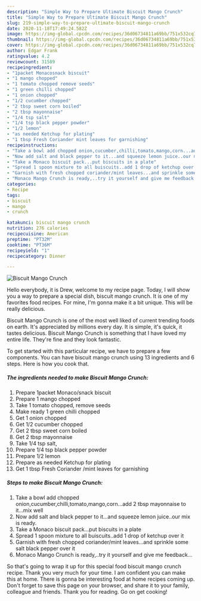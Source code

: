 ```yaml
---
description: "Simple Way to Prepare Ultimate Biscuit Mango Crunch"
title: "Simple Way to Prepare Ultimate Biscuit Mango Crunch"
slug: 219-simple-way-to-prepare-ultimate-biscuit-mango-crunch
date: 2020-11-18T17:49:24.582Z
image: https://img-global.cpcdn.com/recipes/36d06734811a69bb/751x532cq70/biscuit-mango-crunch-recipe-main-photo.jpg
thumbnail: https://img-global.cpcdn.com/recipes/36d06734811a69bb/751x532cq70/biscuit-mango-crunch-recipe-main-photo.jpg
cover: https://img-global.cpcdn.com/recipes/36d06734811a69bb/751x532cq70/biscuit-mango-crunch-recipe-main-photo.jpg
author: Edgar Frank
ratingvalue: 4.2
reviewcount: 31589
recipeingredient:
- "1packet Monacosnack biscuit"
- "1 mango chopped"
- "1 tomato chopped remove seeds"
- "1 green chilli chopped"
- "1 onion chopped"
- "1/2 cucumber chopped"
- "2 tbsp sweet corn boiled"
- "2 tbsp mayonnaise"
- "1/4 tsp salt"
- "1/4 tsp black pepper powder"
- "1/2 lemon"
- "as needed Ketchup for plating"
- "1 tbsp Fresh Coriander mint leaves for garnishing"
recipeinstructions:
- "Take a bowl add chopped onion,cucumber,chilli,tomato,mango,corn...add 2 tbsp mayonnaise to it...mix well"
- "Now add salt and black pepper to it...and squeeze lemon juice..our mix is ready."
- "Take a Monaco biscuit pack...put biscuits in a plate"
- "Spread 1 spoon mixture to all buiscuits..add 1 drop of ketchup over it"
- "Garnish with fresh chopped coriander/mint leaves...and sprinkle some salt black pepper over it"
- "Monaco Mango Crunch is ready,..try it yourself and give me feedback..."
categories:
- Recipe
tags:
- biscuit
- mango
- crunch

katakunci: biscuit mango crunch 
nutrition: 276 calories
recipecuisine: American
preptime: "PT32M"
cooktime: "PT36M"
recipeyield: "1"
recipecategory: Dinner

---
```



![Biscuit Mango Crunch](https://img-global.cpcdn.com/recipes/36d06734811a69bb/751x532cq70/biscuit-mango-crunch-recipe-main-photo.jpg)

Hello everybody, it is Drew, welcome to my recipe page. Today, I will show you a way to prepare a special dish, biscuit mango crunch. It is one of my favorites food recipes. For mine, I'm gonna make it a bit unique. This will be really delicious.



Biscuit Mango Crunch is one of the most well liked of current trending foods on earth. It's appreciated by millions every day. It is simple, it's quick, it tastes delicious. Biscuit Mango Crunch is something that I have loved my entire life. They're fine and they look fantastic.


To get started with this particular recipe, we have to prepare a few components. You can have biscuit mango crunch using 13 ingredients and 6 steps. Here is how you cook that.

<!--inarticleads1-->

##### The ingredients needed to make Biscuit Mango Crunch:

1. Prepare 1packet Monaco/snack biscuit
1. Prepare 1 mango chopped
1. Take 1 tomato chopped, remove seeds
1. Make ready 1 green chilli chopped
1. Get 1 onion chopped
1. Get 1/2 cucumber chopped
1. Get 2 tbsp sweet corn boiled
1. Get 2 tbsp mayonnaise
1. Take 1/4 tsp salt,
1. Prepare 1/4 tsp black pepper powder
1. Prepare 1/2 lemon
1. Prepare as needed Ketchup for plating
1. Get 1 tbsp Fresh Coriander /mint leaves for garnishing




<!--inarticleads2-->

##### Steps to make Biscuit Mango Crunch:

1. Take a bowl add chopped onion,cucumber,chilli,tomato,mango,corn...add 2 tbsp mayonnaise to it...mix well
1. Now add salt and black pepper to it...and squeeze lemon juice..our mix is ready.
1. Take a Monaco biscuit pack...put biscuits in a plate
1. Spread 1 spoon mixture to all buiscuits..add 1 drop of ketchup over it
1. Garnish with fresh chopped coriander/mint leaves...and sprinkle some salt black pepper over it
1. Monaco Mango Crunch is ready,..try it yourself and give me feedback...




So that's going to wrap it up for this special food biscuit mango crunch recipe. Thank you very much for your time. I am confident you can make this at home. There is gonna be interesting food at home recipes coming up. Don't forget to save this page on your browser, and share it to your family, colleague and friends. Thank you for reading. Go on get cooking!
